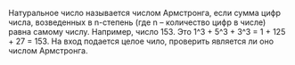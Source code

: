 Натуральное число называется числом Армстронга, если сумма цифр числа, возведенных в n-степень (где n – количество цифр в числе) равна самому числу.
Например, число 153. Это 1^3 + 5^3 + 3^3 = 1 + 125 + 27 = 153.
На вход подается целое чило, проверить является ли оно числом  Армстронга.

